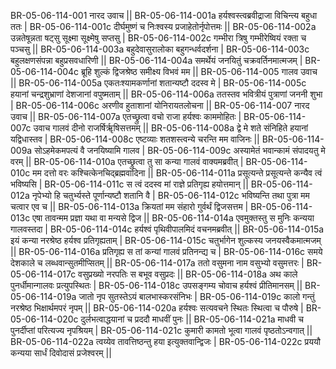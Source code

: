 BR-05-06-114-001  	नारद उवाच ||
BR-05-06-114-001a	हर्यश्वस्त्वब्रवीद्राजा विचिन्त्य बहुधा ततः |
BR-05-06-114-001c	दीर्घमुष्णं च निःश्वस्य प्रजाहेतोर्नृपोत्तमः ||
BR-05-06-114-002a	उन्नतेषून्नता षट्सु सूक्ष्मा सूक्ष्मेषु सप्तसु |
BR-05-06-114-002c	गम्भीरा त्रिषु गम्भीरेष्वियं रक्ता च पञ्चसु ||
BR-05-06-114-003a	बहुदेवासुरालोका बहुगन्धर्वदर्शना |
BR-05-06-114-003c	बहुलक्षणसंपन्ना बहुप्रसवधारिणी ||
BR-05-06-114-004a	समर्थेयं जनयितुं चक्रवर्तिनमात्मजम् |
BR-05-06-114-004c	ब्रूहि शुल्कं द्विजश्रेष्ठ समीक्ष्य विभवं मम ||
BR-05-06-114-005  	गालव उवाच ||
BR-05-06-114-005a	एकतःश्यामकर्णानां शतान्यष्टौ ददस्व मे |
BR-05-06-114-005c	हयानां चन्द्रशुभ्राणां देशजानां वपुष्मताम् ||
BR-05-06-114-006a	ततस्तव भवित्रीयं पुत्राणां जननी शुभा |
BR-05-06-114-006c	अरणीव हुताशानां योनिरायतलोचना ||
BR-05-06-114-007  	नारद उवाच ||
BR-05-06-114-007a	एतच्छ्रुत्वा वचो राजा हर्यश्वः काममोहितः |
BR-05-06-114-007c	उवाच गालवं दीनो राजर्षिर्ॠषिसत्तमम् ||
BR-05-06-114-008a	द्वे मे शते संनिहिते हयानां यद्विधास्तव |
BR-05-06-114-008c	एष्टव्याः शतशस्त्वन्ये चरन्ति मम वाजिनः ||
BR-05-06-114-009a	सोऽहमेकमपत्यं वै जनयिष्यामि गालव |
BR-05-06-114-009c	अस्यामेतं भवान्कामं संपादयतु मे वरम् ||
BR-05-06-114-010a	एतच्छ्रुत्वा तु सा कन्या गालवं वाक्यमब्रवीत् |
BR-05-06-114-010c	मम दत्तो वरः कश्चित्केनचिद्ब्रह्मवादिना ||
BR-05-06-114-011a	प्रसूत्यन्ते प्रसूत्यन्ते कन्यैव त्वं भविष्यसि |
BR-05-06-114-011c	स त्वं ददस्व मां राज्ञे प्रतिगृह्य हयोत्तमान् ||
BR-05-06-114-012a	नृपेभ्यो हि चतुर्भ्यस्ते पूर्णान्यष्टौ शतानि वै |
BR-05-06-114-012c	भविष्यन्ति तथा पुत्रा मम चत्वार एव च ||
BR-05-06-114-013a	क्रियतां मम संहारो गुर्वर्थं द्विजसत्तम |
BR-05-06-114-013c	एषा तावन्मम प्रज्ञा यथा वा मन्यसे द्विज ||
BR-05-06-114-014a	एवमुक्तस्तु स मुनिः कन्यया गालवस्तदा |
BR-05-06-114-014c	हर्यश्वं पृथिवीपालमिदं वचनमब्रवीत् ||
BR-05-06-114-015a	इयं कन्या नरश्रेष्ठ हर्यश्व प्रतिगृह्यताम् |
BR-05-06-114-015c	चतुर्भागेन शुल्कस्य जनयस्वैकमात्मजम् ||
BR-05-06-114-016a	प्रतिगृह्य स तां कन्यां गालवं प्रतिनन्द्य च |
BR-05-06-114-016c	समये देशकाले च लब्धवान्सुतमीप्सितम् ||
BR-05-06-114-017a	ततो वसुमना नाम वसुभ्यो वसुमत्तरः |
BR-05-06-114-017c	वसुप्रख्यो नरपतिः स बभूव वसुप्रदः ||
BR-05-06-114-018a	अथ काले पुनर्धीमान्गालवः प्रत्युपस्थितः |
BR-05-06-114-018c	उपसङ्गम्य चोवाच हर्यश्वं प्रीतिमानसम् ||
BR-05-06-114-019a	जातो नृप सुतस्तेऽयं बालभास्करसंनिभः |
BR-05-06-114-019c	कालो गन्तुं नरश्रेष्ठ भिक्षार्थमपरं नृपम् ||
BR-05-06-114-020a	हर्यश्वः सत्यवचने स्थितः स्थित्वा च पौरुषे |
BR-05-06-114-020c	दुर्लभत्वाद्धयानां च प्रददौ माधवीं पुनः ||
BR-05-06-114-021a	माधवी च पुनर्दीप्तां परित्यज्य नृपश्रियम् |
BR-05-06-114-021c	कुमारी कामतो भूत्वा गालवं पृष्ठतोऽन्वगात् ||
BR-05-06-114-022a	त्वय्येव तावत्तिष्ठन्तु हया इत्युक्तवान्द्विजः |
BR-05-06-114-022c	प्रययौ कन्यया सार्धं दिवोदासं प्रजेश्वरम् ||
